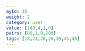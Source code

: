 ```yaml
---
myId: 35
weight: 2
category: user
value: [149,4,1,0]
pairs: [80,1,9,200]
tags: [18,23,26,28,39,41,45]
---
```

